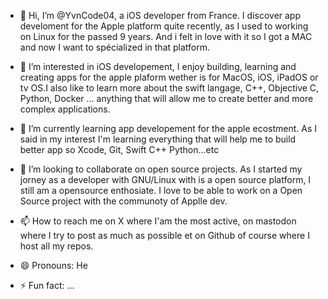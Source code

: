- 👋 Hi, I’m @YvnCode04, a iOS developer from France. I discover app develoment
for the Apple platform quite recently, as I used to working on Linux
for the passed 9 years. And i felt in love with it so I got a
MAC and now I want to spécialized in that platform. 
  
- 👀 I’m interested in iOS developement, I enjoy building, learning and creating apps
for the apple plaform wether is for MacOS, iOS, iPadOS or tv OS.I also like to learn
more about the swift langage, C++, Objective C, Python, Docker ...
anything that will allow me to create better and more complex applications.

- 🌱 I’m currently learning app developement for the apple ecostment.
As I said in my interest I'm learning everything that will help me to
build better app so Xcode, Git, Swift C++ Python...etc 
  
- 💞️ I’m looking to collaborate on open source projects. As I started my jorney as a developer with GNU/Linux with
is a open source platform, I still am a opensource enthosiate. I love to be able to work on a
Open Source project with the communoty of Applle dev. 
  
- 📫 How to reach me on X  where I'am the most active, on mastodon where I try to post as much as possible
et on Github of course where I host all my repos. 
  
- 😄 Pronouns: He
  
- ⚡ Fun fact: ...

<!---
YvnCode04/YvnCode04 is a ✨ special ✨ repository because its `README.md` (this file) appears on your GitHub profile.
You can click the Preview link to take a look at your changes.
--->
